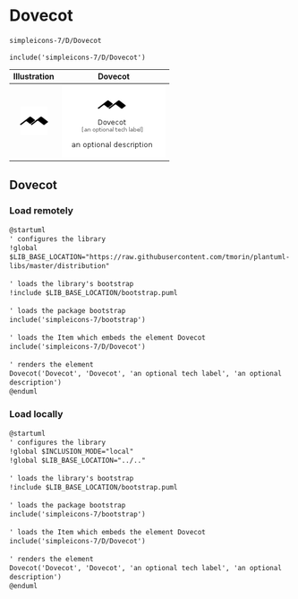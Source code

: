 # Dovecot


```text
simpleicons-7/D/Dovecot
```

```text
include('simpleicons-7/D/Dovecot')
```



| Illustration | Dovecot |
| :---: | :---: |
| ![illustration for Illustration](../../simpleicons-7/D/Dovecot.png) | ![illustration for Dovecot](../../simpleicons-7/D/Dovecot.Local.png) |




## Dovecot

### Load remotely
```plantuml
@startuml
' configures the library
!global $LIB_BASE_LOCATION="https://raw.githubusercontent.com/tmorin/plantuml-libs/master/distribution"

' loads the library's bootstrap
!include $LIB_BASE_LOCATION/bootstrap.puml

' loads the package bootstrap
include('simpleicons-7/bootstrap')

' loads the Item which embeds the element Dovecot
include('simpleicons-7/D/Dovecot')

' renders the element
Dovecot('Dovecot', 'Dovecot', 'an optional tech label', 'an optional description')
@enduml
```

### Load locally
```plantuml
@startuml
' configures the library
!global $INCLUSION_MODE="local"
!global $LIB_BASE_LOCATION="../.."

' loads the library's bootstrap
!include $LIB_BASE_LOCATION/bootstrap.puml

' loads the package bootstrap
include('simpleicons-7/bootstrap')

' loads the Item which embeds the element Dovecot
include('simpleicons-7/D/Dovecot')

' renders the element
Dovecot('Dovecot', 'Dovecot', 'an optional tech label', 'an optional description')
@enduml
```


